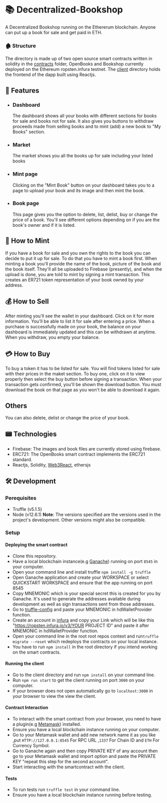 # 📚 Decentralized-Bookshop

A Decentralized Bookshop running on the Ethererum blockchain. Anyone can put up a book for sale and get paid in ETH.

### 🏚 Structure

The directory is made up of two open source smart contracts written in solidity in the [contracts](https://github.com/haitham-akram/Decentralized-Bookshop/tree/main/contracts) folder, OpenBooks and Bookshop currently deployed on the Ethereum ropsten.infura testnet.
The [client](https://github.com/haitham-akram/Decentralized-Bookshop/tree/main/client) directory holds the frontend of the dapp built using Reactjs.

## 🎉 Features

- ### Dashboard

  The dashboard shows all your books with different sections for books for sale and books not for sale. It also gives you buttons to withdraw proceeds made from selling books and to mint (add) a new book to "My Books" section.

- ### Market

  The market shows you all the books up for sale including your listed books

- ### Mint page
  Clicking on the "Mint Book" button on your dashboard takes you to a page to upload your book and its image and then mint the book.
- ### Book page
  This page gives you the option to delete, list, delist, buy or change the price of a book. You'll see different options depending on if you are the book's owner and if it is listed.

## 🔖 How to Mint

If you have a book for sale and you own the rights to the book you can decide to put it up for sale. To do that you have to mint a book first. When minting a book you'll provide the name of the book, picture of the book and the book itself. They'll all be uploaded to Firebase (presently), and when the upload is done, you are told to mint by signing a mint transaction. This creates an ER721 token representation of your book owned by your address.

## 💰 How to Sell

After minting you'll see the wallet in your dashboard. Click on it for more information. You'll be able to list it for sale after entering a price. When a purchase is successfully made on your book, the balance on your dashboard is immediately updated and this can be withdrawn at anytime. When you withdraw, you empty your balance.

## 💳 How to Buy

To buy a token it has to be listed for sale. You will find tokens listed for sale with their prices in the maket section. To buy one, click on it to view properly then select the buy button before signing a transaction. When your transaction gets confirmed, you'll be shown the download button. You must download the book on that page as you won't be able to download it again.

## Others

You can also delete, delist or change the price of your book.

## 📟 Technologies

- Firebase: The images and book files are currently stored using firebase.
- ERC721: The OpenBooks smart contract implements the ERC721 standard.
- Reactjs, Solidity, [Web3React](https://github.com/NoahZinsmeister/web3-react), ethersjs

## 🛠 Development

### Perequisites

- Truffle (v5.1.5)
- Node (v12.6.1)
  **Note**: The versions specified are the versions used in the project's development. Other versions might also be compatible.

### Setup

#### Deploying the smart contract

- Clone this repository.
- Have a local blockchain instance(e.g [Ganache](https://www.trufflesuite.com/ganache)) running on port `8545` in your computer.
- Open your command line and install truffle `npm install -g truffle`
- Open Ganache application and create your WORKSPACE or select QUICKSTART WORKSPACE and ensure that the app running on port 8545
- Copy MNEMONIC which is your special secret this is created for you by Ganache. It's used to generate the addresses available during development as well as sign transactions sent from those addresses.
- Go to [truffle-config](https://github.com/haitham-akram/Decentralized-Bookshop/tree/main/truffle-config.js) and paste your MNEMONIC in hdWalletProvider function.
- Create an account in [infura](https://infura.io/) and copy your Link which will be like this "https://ropsten.infura.io/v3/YOUR PROJECT ID" and paste it after MNEMONIC in hdWalletProvider function.
- Open your command line in the root root repos context and run`truffle migrate --reset` which redeploys the contracts on your local instance.
- You have to run `npm install` in the root directory if you intend working on the smart contracts.

#### Running the client

- Go to the client directory and run `npm install` on your command line.
- Run `npm run start` to get the client running on port `3000` on your computer.
- If your browser does not open automatically go to `localhost:3000` in your browser to view the view the client.

#### Contract Interaction

- To interact with the smart contract from your browser, you need to have a plugin(e.g [Metamask](https://metamask.io/)) installed.
- Ensure you have a local blockchain instance running on your computer.
- Go to your Metamask wallet and add new network name it as you like ,put `HTTP://127.0.0.1:8545` For RPC URL ,`1337` For Chain ID and `ETH` For Currency Symbol.
- Go to Ganache again and then copy PRIVATE KEY of any account then go to your Metamask wallet and import option and paste the PRIVATE KEY "repeat this step for the second account".
- Start interacting with the smartcontract with the client.

#### Tests

- To run tests run `truffle test` in your command line.
- Ensure you have a local blockchain instance running before testing.
